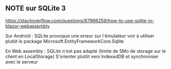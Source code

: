 ﻿NOTE sur SQLite 3
-----------------

https://stackoverflow.com/questions/67966259/how-to-use-sqlite-in-blazor-webassembly

Sur Androïd :
SQLite provoque une erreur sur l'émulateur
voir à utiliser plutôt le package Microsoft.EntityFrameworkCore.Sqlite

En Web assembly :
SQLite n'est pas adapté (limite de 5Mo de storage sur le client en LocalStorage)
S'orienter plutôt vers IndexedDB et synchroniser avec le serveur
